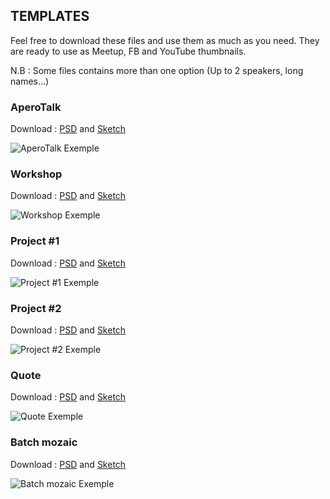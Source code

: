## TEMPLATES

Feel free to download these files and use them as much as you need.
They are ready to use as Meetup, FB and YouTube thumbnails.

N.B : Some files contains more than one option (Up to 2 speakers, long names...)

### AperoTalk

Download : [PSD](https://github.com/lewagon/design/blob/master/template/aperotalk.psd) and [Sketch](https://github.com/lewagon/design/blob/master/template/aperotalk.sketch)

![AperoTalk Exemple](https://raw.githubusercontent.com/lewagon/design/master/template/exemples/aperotalk_exemple.jpg)

### Workshop

Download : [PSD](https://github.com/lewagon/design/blob/master/template/workshop.psd) and [Sketch](https://github.com/lewagon/design/blob/master/template/workshop.sketch)

![Workshop Exemple](https://raw.githubusercontent.com/lewagon/design/master/template/exemples/workshop_exemple.jpg)

### Project #1

Download : [PSD](https://github.com/lewagon/design/blob/master/template/student_project_1.psd) and [Sketch](https://github.com/lewagon/design/blob/master/template/student_project_1.sketch)

![Project #1 Exemple](https://raw.githubusercontent.com/lewagon/design/master/template/exemples/student_project_1_exemple.jpg)

### Project #2

Download : [PSD](https://github.com/lewagon/design/blob/master/template/student_project_2.psd) and [Sketch](https://github.com/lewagon/design/blob/master/template/student_project_2.sketch)

![Project #2 Exemple](https://raw.githubusercontent.com/lewagon/design/master/template/exemples/student_project_2_exemple.jpg)

### Quote

Download : [PSD](https://github.com/lewagon/design/blob/master/template/quote.psd) and [Sketch](https://github.com/lewagon/design/blob/master/template/quote.sketch)

![Quote Exemple](https://raw.githubusercontent.com/lewagon/design/master/template/exemples/quote_exemple.jpg)

### Batch mozaic

Download : [PSD](https://github.com/lewagon/design/blob/master/template/batch_mozaic.psd) and [Sketch](https://github.com/lewagon/design/blob/master/template/batch_mozaic.sketch)

![Batch mozaic Exemple](https://raw.githubusercontent.com/lewagon/design/master/template/exemples/batch_mozaic_exemple.jpg)
